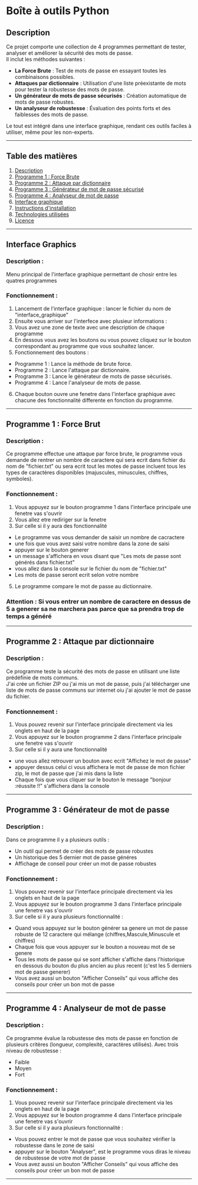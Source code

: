 # Boîte à outils Python

## **Description**
Ce projet comporte une collection de 4 programmes permettant de tester, analyser et améliorer la sécurité des mots de passe.  
Il inclut les méthodes suivantes :  
- **La Force Brute** : Test de mots de passe en essayant toutes les combinaisons possibles.  
- **Attaques par dictionnaire** : Utilisation d'une liste préexistante de mots pour tester la robustesse des mots de passe.  
- **Un générateur de mots de passe sécurisés** : Création automatique de mots de passe robustes.  
- **Un analyseur de robustesse** : Évaluation des points forts et des faiblesses des mots de passe.  

Le tout est intégré dans une interface graphique, rendant ces outils faciles à utiliser, même pour les non-experts.

---

## **Table des matières**
1. [Description](#description)  
2. [Programme 1 : Force Brute](#programme-1--force-brute)  
3. [Programme 2 : Attaque par dictionnaire](#programme-2--attaque-par-dictionnaire)  
4. [Programme 3 : Générateur de mot de passe sécurisé](#programme-3--générateur-de-mot-de-passe-sécurisé)  
5. [Programme 4 : Analyseur de mot de passe](#programme-4--analyseur-de-mot-de-passe)  
6. [Interface graphique](#interface-graphique)  
7. [Instructions d'installation](#instructions-dinstallation)  
8. [Technologies utilisées](#technologies-utilisées)  
9. [Licence](#licence)  
---

## **Interface Graphics**
### Description :  
Menu principal de l'interface graphique permettant de chosir entre les quatres programmes
### Fonctionnement :  
1. Lancement de l'interface graphique : lancer le fichier du nom de "interface_graphique"
2. Ensuite vous arriver sur l'interfece avec plusieur informations :
3. Vous avez une zone de texte avec une description de chaque programme
4. En dessous vous avez les boutons ou vous pouvez cliquez sur le bouton correspondant au programme que vous souhaitez lancer.
5. Fonctionnement des boutons :
- Programme 1 : Lance la méthode de brute force.
- Programme 2 : Lance l'attaque par dictionnaire.
- Programme 3 : Lance le générateur de mots de passe sécurisés.
- Programme 4 : Lance l'analyseur de mots de passe.
6. Chaque bouton ouvre une fenetre dans l'interface graphique avec chacune des fonctionnalité differente en fonction du programme.

---

## Programme 1 : Force Brut 
### Description :  
Ce programme effectue une attaque par force brute, le programme vous demande de rentrer un nombre de caractere qui sera ecrit dans fichier du nom de "fichier.txt" ou sera ecrit tout les motes de passe incluent tous les types de caractères disponibles (majuscules, minuscules, chiffres, symboles). 
### Fonctionnement :  
1. Vous appuyez sur le bouton programme 1 dans l'interface principale une fenetre vas s'ouvrir
2. Vous allez etre rediriger sur la fenetre 
3. Sur celle si il y aura des fonctionnalité
- Le programme vas vous demander de saisir un nombre de cacractere
- une fois que vous avez saisi votre nombre dans la zone de saisi
- appuyer sur le bouton generer
- un message s'affichera en vous disant que "Les mots de passe sont générés dans fichier.txt"
- vous allez dans la console sur le fichier du nom de "fichier.txt"
- Les mots de passe seront ecrit selon votre nombre 
5. Le programme compare le mot de passe au dictionnaire.  
### Attention : Si vous entrer un nombre de caractere en dessus de 5 a generer sa ne marchera pas parce que sa prendra trop de temps a généré


---

## Programme 2 : Attaque par dictionnaire
### Description :  
Ce programme teste la sécurité des mots de passe en utilisant une liste prédéfinie de mots communs.  
J'ai crée un fichier ZIP ou j'ai mis un mot de passe, puis j'ai télécharger une liste de mots de passe communs sur internet oiu j'ai ajouter le mot de passe du fichier. 
### Fonctionnement :  
1. Vous pouvez revenir sur l'interface principale directement via les onglets en haut de la page
2. Vous appuyez sur le bouton programme 2 dans l'interface principale une fenetre vas s'ouvrir
3. Sur celle si il y aura une fonctionnalité
- une vous allez retrouver un bouton avec ecrit "Affichez le mot de passe"
- appuyer dessus celui ci vous affichera le mot de passe de mon fichier zip, le mot de passe que j'ai mis dans la liste
- Chaque fois que vous cliquer sur le bouton le message "bonjour :réussite !!" s'affichera dans la console


---

## Programme 3 : Générateur de mot de passe
### Description :  
Dans ce programme il y a plusieurs outils : 
- Un outil qui permet de créer des mots de passe robustes
- Un historique des 5 dernier mot de passe généres
- Affichage de conseil pour créer un mot de passe robustes
### Fonctionnement :  
1. Vous pouvez revenir sur l'interface principale directement via les onglets en haut de la page
2. Vous appuyez sur le bouton programme 3 dans l'interface principale une fenetre vas s'ouvrir
3. Sur celle si il y aura plusieurs fonctionnalité :
- Quand vous appuyez sur le bouton générer sa genere un mot de passe robuste de 12 caractere qui mélange (chiffres,Mascule,Minuscule et chiffres)
- Chaque fois que vous appuyer sur le bouton a nouveau mot de se genere
- Tous les mots de passe qui se sont afficher s'affiche dans l'historique en dessous du bouton du plus ancien au plus recent (c'est les 5 derniers mot de passe generer)
- Vous avez aussi un bouton "Afficher Conseils" qui vous affiche des conseils pour créer un bon mot de passe



---

## Programme 4 : Analyseur de mot de passe
### Description :  
Ce programme évalue la robustesse des mots de passe en fonction de plusieurs critères (longueur, complexité, caractères utilisés).
Avec trois niveau de robustesse : 
- Faible
- Moyen
- Fort 
### Fonctionnement :  
1. Vous pouvez revenir sur l'interface principale directement via les onglets en haut de la page
2. Vous appuyez sur le bouton programme 4 dans l'interface principale une fenetre vas s'ouvrir
3. Sur celle si il y aura plusieurs fonctionnalité :
- Vous pouvez entrer le mot de passe que vous souhaitez vérifier la robustesse dans le zone de saisi
- appuyer sur le bouton "Analyser", est le programme vous diras le niveau de robustesse de votre mot de passe 
- Vous avez aussi un bouton "Afficher Conseils" qui vous affiche des conseils pour créer un bon mot de passe


---



